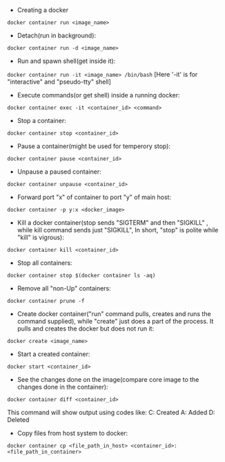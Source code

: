 * Creating a docker

```docker container run <image_name>```


* Detach(run in background):

```docker container run -d <image_name>```


* Run and spawn shell(get inside it):

```docker container run -it <image_name> /bin/bash```
[Here '-it' is for "interactive" and "pseudo-tty" shell]


* Execute commands(or get shell) inside a running docker:

```docker container exec -it <container_id> <command>```


* Stop a container:

```docker container stop <container_id>```


* Pause a container(might be used for temperory stop):

```docker container pause <container_id>```


* Unpause a paused container:

```docker container unpause <container_id>```


* Forward port "x" of container to port "y" of main host:

```docker container -p y:x <docker_image>```


* Kill a docker container(stop sends "SIGTERM" and then "SIGKILL" , while kill command sends just "SIGKILL", In short, "stop" is polite while "kill" is vigrous):

```docker container kill <container_id>```


* Stop all containers:

```docker container stop $(docker container ls -aq)```


* Remove all "non-Up" containers:

```docker container prune -f```


* Create docker container("run" command pulls, creates and runs the command supplied), while "create" just does a part of the process. It pulls and creates the docker but does not run it:

```docker create <image_name>```


* Start a created container:

```docker start <container_id>```


* See the changes done on the image(compare core image to the changes done in the container):

```docker container diff <container_id>```

  This command will show output using codes like:
	C: Created
	A: Added
	D: Deleted


* Copy files from host system to docker:

```docker container cp <file_path_in_host> <container_id>:<file_path_in_container>```



